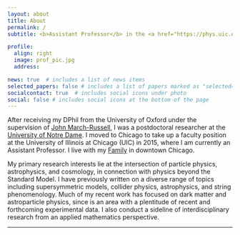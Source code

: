 ```yaml
---
layout: about
title: About
permalink: /
subtitle: <b>Assistant Professor</b> in the <a href="https://phys.uic.edu">Department of Physics</a>, University of Illinois, Chicago

profile:
  align: right
  image: prof_pic.jpg
  address:  

news: true  # includes a list of news items
selected_papers: false # includes a list of papers marked as "selected={true}"
socialcontact: true  # includes social icons under photo
social: false # includes social icons at the bottom of the page
---
```


After receiving my DPhil from the University of Oxford under the supervision of [John March-Russell](https://www.physics.ox.ac.uk/our-people/march-russell), I was a postdoctoral researcher at the [University of Notre Dame](https://physics.nd.edu/research/research-areas/elementary-particle-physics-high-energy-physics/).  I moved to Chicago to take up a faculty position at the University of Illinois at Chicago (UIC) in 2015, where I  am currently an Assistant Professor.  I live with my [Family](https://jamesunwin.github.io/family/) in downtown Chicago. 

My primary research interests lie at the intersection of particle physics, astrophysics, and cosmology, in connection with physics beyond the Standard Model. I have previously written on a diverse range of topics including supersymmetric models, collider physics, astrophysics, and string phenomenology.  Much of my recent work has focused on dark matter and astroparticle physics, since is an area with a plentitude of recent and forthcoming experimental data. I also conduct a sideline of interdisciplinary research from an applied mathematics perspective. 




<hr>
<span style="font-size:15px">
